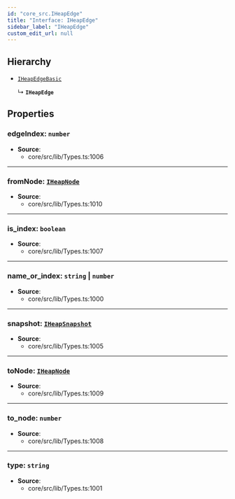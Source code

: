 ```yaml
---
id: "core_src.IHeapEdge"
title: "Interface: IHeapEdge"
sidebar_label: "IHeapEdge"
custom_edit_url: null
---
```


## Hierarchy

- [`IHeapEdgeBasic`](core_src.IHeapEdgeBasic.md)

  ↳ **`IHeapEdge`**

## Properties

### <a id="edgeindex" name="edgeindex"></a> **edgeIndex**: `number`

 * **Source**:
    * core/src/lib/Types.ts:1006

___

### <a id="fromnode" name="fromnode"></a> **fromNode**: [`IHeapNode`](core_src.IHeapNode.md)

 * **Source**:
    * core/src/lib/Types.ts:1010

___

### <a id="is\_index" name="is\_index"></a> **is\_index**: `boolean`

 * **Source**:
    * core/src/lib/Types.ts:1007

___

### <a id="name\_or\_index" name="name\_or\_index"></a> **name\_or\_index**: `string` \| `number`

 * **Source**:
    * core/src/lib/Types.ts:1000

___

### <a id="snapshot" name="snapshot"></a> **snapshot**: [`IHeapSnapshot`](core_src.IHeapSnapshot.md)

 * **Source**:
    * core/src/lib/Types.ts:1005

___

### <a id="tonode" name="tonode"></a> **toNode**: [`IHeapNode`](core_src.IHeapNode.md)

 * **Source**:
    * core/src/lib/Types.ts:1009

___

### <a id="to\_node" name="to\_node"></a> **to\_node**: `number`

 * **Source**:
    * core/src/lib/Types.ts:1008

___

### <a id="type" name="type"></a> **type**: `string`

 * **Source**:
    * core/src/lib/Types.ts:1001
